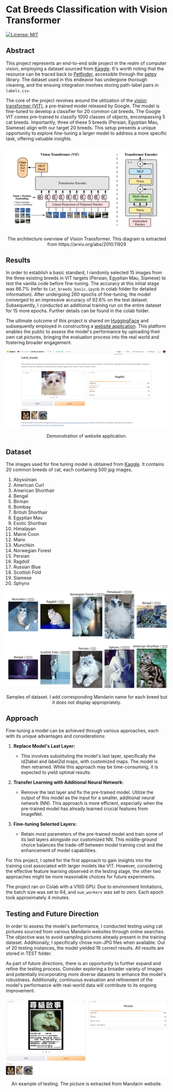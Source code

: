 # **Cat Breeds Classification with Vision Transformer**
[![License: MIT](https://img.shields.io/badge/License-MIT-yellow.svg)](https://opensource.org/licenses/MIT)

## Abstract

This project represents an end-to-end side project in the realm of computer vision, employing a dataset sourced from [Kaggle](https://www.kaggle.com/datasets/knucharat/pop-cats). It's worth noting that the resource can be traced back to [Petfinder](https://www.petfinder.com/developers/), accessible through the [petpy](https://github.com/aschleg/petpy) library. The dataset used in this endeavor has undergone thorough cleaning, and the ensuing integration involves storing path-label pairs in `labels.csv`.

The core of the project revolves around the utilization of the [vision transformer (VIT)](https://huggingface.co/google/vit-base-patch16-224), a pre-trained model released by Google. The model is fine-tuned to develop a classifier for 20 common cat breeds. The Google VIT comes pre-trained to classify 1000 classes of objects, encompassing 5 cat breeds. Importantly, three of these 5 breeds (Persian, Egyptian Mau, Siamese) align with our target 20 breeds. This setup presents a unique opportunity to explore fine-tuning a larger model to address a more specific task, offering valuable insights.

![VIT structure](figures/VIT_STRUCTURE.JPG)
<p align="center">
    The architecture overview of Vision Transformer. This diagram is extracted from
    https://arxiv.org/abs/2010.11929
</p>

## Results
In order to establish a basic standard, I randomly selected 15 images from the three existing breeds in VIT targets (Persian, Egyptian Mau, Siamese) to test the vanilla code before fine-tuning. The accuracy at this initial stage was 66.7% (refer to `Cat_breeds_basic.ipynb` in colab folder for detailed information). After undergoing 260 epochs of fine-tuning, the model converged to an impressive accuracy of 92.6% on the test dataset. Subsequently, I conducted an additional training run on the entire dataset for 15 more epochs. Further details can be found in the colab folder.

The ultimate outcome of this project is shared on [HuggingFace](https://huggingface.co/PinChunPai/cat20_breed_fine_tune) and subsequently employed in constructing a [website application](https://huggingface.co/spaces/PinChunPai/cat20_breeds). This platform enables the public to assess the model's performance by uploading their own cat pictures, bringing the evaluation process into the real world and fostering broader engagement.

![web app](TEST/Test1.JPG)
<p align="center">
    Demonstration of website application.
</p>

## Dataset
The images used for fine tuning model is obtained from [Kaggle](https://www.kaggle.com/datasets/knucharat/pop-cats). It contains 20 common breeds of cat, each containing 500 jpg images.
1. Abyssinian
2. American Curl
3. American Shorthair
4. Bengal
5. Birman
6. Bombay
7. British Shorthair
8. Egyptian Mau
9. Exotic Shorthair
10. Himalayan
11. Maine Coon
12. Manx
13. Munchkin
14. Norwegian Forest
15. Persian
16. Ragdoll
17. Russian Blue
18. Scottish Fold
19. Siamese
20. Sphynx

![Cat_images](figures/data_samples.JPG)
<p align="center">
    Samples of dataset. I add corresponding Mandarin name for each breed but it does not display appropriately.
</p>

## Approach

Fine-tuning a model can be achieved through various approaches, each with its unique advantages and considerations:

1. **Replace Model's Last Layer:**
   - This involves substituting the model's last layer, specifically the id2label and label2id maps, with customized maps. The model is then retrained. While this approach may be time-consuming, it is expected to yield optimal results.

2. **Transfer Learning with Additional Neural Network:**
   - Remove the last layer and fix the pre-trained model. Utilize the output of this model as the input for a smaller, additional neural network (NN). This approach is more efficient, especially when the pre-trained model has already learned crucial features from ImageNet.

3. **Fine-tuning Selected Layers:**
   - Retain most parameters of the pre-trained model and train some of its last layers alongside our customized NN. This middle-ground choice balances the trade-off between model training cost and the enhancement of model capabilities.

For this project, I opted for the first approach to gain insights into the training cost associated with larger models like VIT. However, considering the effective feature learning observed in the testing stage, the other two approaches might be more reasonable choices for future experiments.

The project ran on Colab with a V100 GPU. Due to environment limitations, the batch size was set to 64, and `num_workers` was set to zero. Each epoch took approximately 4 minutes.

## Testing and Future Direction
In order to assess the model's performance, I conducted testing using cat pictures sourced from various Mandarin websites through online searches. The objective was to avoid sampling pictures already present in the training dataset. Additionally, I specifically chose non-JPG files when available. Out of 20 testing instances, the model yielded 18 correct results. All results are stored in TEST folder.

As part of future directions, there is an opportunity to further expand and refine the testing process. Consider exploring a broader variety of images and potentially incorporating more diverse datasets to enhance the model's robustness. Additionally, continuous evaluation and refinement of the model's performance with real-world data will contribute to its ongoing improvement.

![Test_sample](TEST/TEST10.JPG)
<p align="center">
    An example of testing. The picture is extracted from Mandarin website.
</p>


